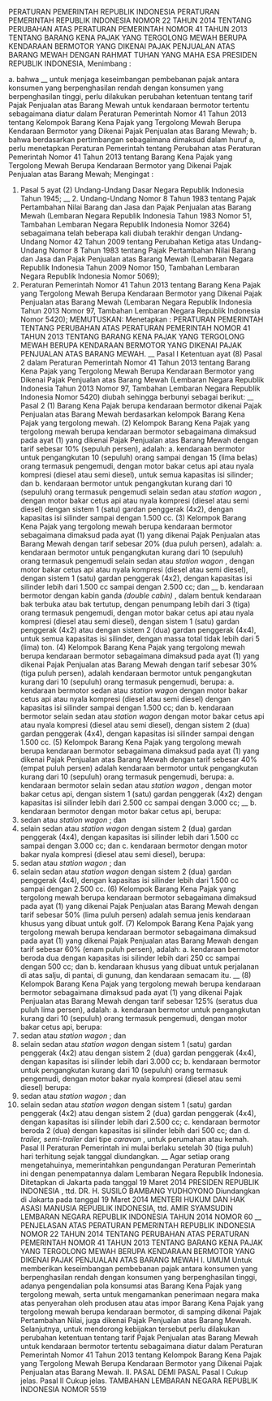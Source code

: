 PERATURAN PEMERINTAH REPUBLIK INDONESIA PERATURAN PEMERINTAH REPUBLIK INDONESIA NOMOR 22 TAHUN 2014 TENTANG PERUBAHAN ATAS PERATURAN PEMERINTAH NOMOR 41 TAHUN 2013 TENTANG BARANG KENA PAJAK YANG TERGOLONG MEWAH BERUPA KENDARAAN BERMOTOR YANG DIKENAI PAJAK PENJUALAN ATAS BARANG MEWAH
DENGAN RAHMAT TUHAN YANG MAHA ESA PRESIDEN REPUBLIK INDONESIA,
Menimbang :

a. bahwa __ untuk menjaga keseimbangan pembebanan pajak antara konsumen yang berpenghasilan rendah dengan konsumen yang berpenghasilan tinggi, perlu dilakukan perubahan ketentuan tentang tarif Pajak Penjualan atas Barang Mewah untuk kendaraan bermotor tertentu sebagaimana diatur dalam Peraturan Pemerintah Nomor 41 Tahun 2013 tentang Kelompok Barang Kena Pajak yang Tergolong Mewah Berupa Kendaraan Bermotor yang Dikenai Pajak Penjualan atas Barang Mewah;
b. bahwa berdasarkan pertimbangan sebagaimana dimaksud dalam huruf a, perlu menetapkan Peraturan Pemerintah tentang Perubahan atas Peraturan Pemerintah Nomor 41 Tahun 2013 tentang Barang Kena Pajak yang Tergolong Mewah Berupa Kendaraan Bermotor yang Dikenai Pajak Penjualan atas Barang Mewah;
Mengingat :

1. Pasal 5 ayat (2) Undang-Undang Dasar Negara Republik Indonesia Tahun 1945; __ 2. Undang-Undang Nomor 8 Tahun 1983 tentang Pajak Pertambahan Nilai Barang dan Jasa dan Pajak Penjualan atas Barang Mewah (Lembaran Negara Republik Indonesia Tahun 1983 Nomor 51, Tambahan Lembaran Negara Republik Indonesia Nomor 3264) sebagaimana telah beberapa kali diubah terakhir dengan Undang-Undang Nomor 42 Tahun 2009 tentang Perubahan Ketiga atas Undang-Undang Nomor 8 Tahun 1983 tentang Pajak Pertambahan Nilai Barang dan Jasa dan Pajak Penjualan atas Barang Mewah (Lembaran Negara Republik Indonesia Tahun 2009 Nomor 150, Tambahan Lembaran Negara Republik Indonesia Nomor 5069);
3. Peraturan Pemerintah Nomor 41 Tahun 2013 tentang Barang Kena Pajak yang Tergolong Mewah Berupa Kendaraan Bermotor yang Dikenai Pajak Penjualan atas Barang Mewah (Lembaran Negara Republik Indonesia Tahun 2013 Nomor 97, Tambahan Lembaran Negara Republik Indonesia Nomor 5420);
MEMUTUSKAN:
 Menetapkan : PERATURAN PEMERINTAH TENTANG PERUBAHAN ATAS PERATURAN PEMERINTAH NOMOR 41 TAHUN 2013 TENTANG BARANG KENA PAJAK YANG TERGOLONG MEWAH BERUPA KENDARAAN BERMOTOR YANG DIKENAI PAJAK PENJUALAN ATAS BARANG MEWAH. __
Pasal I
Ketentuan ayat (8) Pasal 2 dalam Peraturan Pemerintah Nomor 41 Tahun 2013 tentang Barang Kena Pajak yang Tergolong Mewah Berupa Kendaraan Bermotor yang Dikenai Pajak Penjualan atas Barang Mewah (Lembaran Negara Republik Indonesia Tahun 2013 Nomor 97, Tambahan Lembaran Negara Republik Indonesia Nomor 5420) diubah sehingga berbunyi sebagai berikut: __
Pasal 2
(1) Barang Kena Pajak berupa kendaraan bermotor dikenai Pajak Penjualan atas Barang Mewah berdasarkan kelompok Barang Kena Pajak yang tergolong mewah.
(2) Kelompok Barang Kena Pajak yang tergolong mewah berupa kendaraan bermotor sebagaimana dimaksud pada ayat (1) yang dikenai Pajak Penjualan atas Barang Mewah dengan tarif sebesar 10% (sepuluh persen), adalah:
a. kendaraan bermotor untuk pengangkutan 10 (sepuluh) orang sampai dengan 15 (lima belas) orang termasuk pengemudi, dengan motor bakar cetus api atau nyala kompresi (diesel atau semi diesel), untuk semua kapasitas isi silinder; dan
b. kendaraan bermotor untuk pengangkutan kurang dari 10 (sepuluh) orang termasuk pengemudi selain sedan atau _station wagon_ , dengan motor bakar cetus api atau nyala kompresi (diesel atau semi diesel) dengan sistem 1 (satu) gardan penggerak (4x2), dengan kapasitas isi silinder sampai dengan 1.500 cc.
(3) Kelompok Barang Kena Pajak yang tergolong mewah berupa kendaraan bermotor sebagaimana dimaksud pada ayat (1) yang dikenai Pajak Penjualan atas Barang Mewah dengan tarif sebesar 20% (dua puluh persen), adalah:
a. kendaraan bermotor untuk pengangkutan kurang dari 10 (sepuluh) orang termasuk pengemudi selain sedan atau _station wagon_ , dengan motor bakar cetus api atau nyala kompresi (diesel atau semi diesel), dengan sistem 1 (satu) gardan penggerak (4x2), dengan kapasitas isi silinder lebih dari 1.500 cc sampai dengan 2.500 cc; dan __ b. kendaraan bermotor dengan kabin ganda _(double cabin)_ , dalam bentuk kendaraan bak terbuka atau bak tertutup, dengan penumpang lebih dari 3 (tiga) orang termasuk pengemudi, dengan motor bakar cetus api atau nyala kompresi (diesel atau semi diesel), dengan sistem 1 (satu) gardan penggerak (4x2) atau dengan sistem 2 (dua) gardan penggerak (4x4), untuk semua kapasitas isi silinder, dengan massa total tidak lebih dari 5 (lima) ton.
(4) Kelompok Barang Kena Pajak yang tergolong mewah berupa kendaraan bermotor sebagaimana dimaksud pada ayat (1) yang dikenai Pajak Penjualan atas Barang Mewah dengan tarif sebesar 30% (tiga puluh persen), adalah kendaraan bermotor untuk pengangkutan kurang dari 10 (sepuluh) orang termasuk pengemudi, berupa:
a. kendaraan bermotor sedan atau _station wagon_ dengan motor bakar cetus api atau nyala kompresi (diesel atau semi diesel) dengan kapasitas isi silinder sampai dengan 1.500 cc; dan
b. kendaraan bermotor selain sedan atau _station wagon_ dengan motor bakar cetus api atau nyala kompresi (diesel atau semi diesel), dengan sistem 2 (dua) gardan penggerak (4x4), dengan kapasitas isi silinder sampai dengan 1.500 cc.
(5) Kelompok Barang Kena Pajak yang tergolong mewah berupa kendaraan bermotor sebagaimana dimaksud pada ayat (1) yang dikenai Pajak Penjualan atas Barang Mewah dengan tarif sebesar 40% (empat puluh persen) adalah kendaraan bermotor untuk pengangkutan kurang dari 10 (sepuluh) orang termasuk pengemudi, berupa:
a. kendaraan bermotor selain sedan atau _station wagon_ , dengan motor bakar cetus api, dengan sistem 1 (satu) gardan penggerak (4x2) dengan kapasitas isi silinder lebih dari 2.500 cc sampai dengan 3.000 cc; __ b. kendaraan bermotor dengan motor bakar cetus api, berupa:
1. sedan atau _station wagon_ ; dan
2. selain sedan atau _station wagon_ dengan sistem 2 (dua) gardan penggerak (4x4), dengan kapasitas isi silinder lebih dari 1.500 cc sampai dengan 3.000 cc; dan
c. kendaraan bermotor dengan motor bakar nyala kompresi (diesel atau semi diesel), berupa:
1. sedan atau _station wagon_ ; dan
2. selain sedan atau _station wagon_ dengan sistem 2 (dua) gardan penggerak (4x4), dengan kapasitas isi silinder lebih dari 1.500 cc sampai dengan 2.500 cc.
(6) Kelompok Barang Kena Pajak yang tergolong mewah berupa kendaraan bermotor sebagaimana dimaksud pada ayat (1) yang dikenai Pajak Penjualan atas Barang Mewah dengan tarif sebesar 50% (lima puluh persen) adalah semua jenis kendaraan khusus yang dibuat untuk golf.
(7) Kelompok Barang Kena Pajak yang tergolong mewah berupa kendaraan bermotor sebagaimana dimaksud pada ayat (1) yang dikenai Pajak Penjualan atas Barang Mewah dengan tarif sebesar 60% (enam puluh persen), adalah:
a. kendaraan bermotor beroda dua dengan kapasitas isi silinder lebih dari 250 cc sampai dengan 500 cc; dan
b. kendaraan khusus yang dibuat untuk perjalanan di atas salju, di pantai, di gunung, dan kendaraan semacam itu. __ (8) Kelompok Barang Kena Pajak yang tergolong mewah berupa kendaraan bermotor sebagaimana dimaksud pada ayat (1) yang dikenai Pajak Penjualan atas Barang Mewah dengan tarif sebesar 125% (seratus dua puluh lima persen), adalah:
a. kendaraan bermotor untuk pengangkutan kurang dari 10 (sepuluh) orang termasuk pengemudi, dengan motor bakar cetus api, berupa:
1. sedan atau _station wagon_ ; dan
2. selain sedan atau _station wagon_ dengan sistem 1 (satu) gardan penggerak (4x2) atau dengan sistem 2 (dua) gardan penggerak (4x4), dengan kapasitas isi silinder lebih dari 3.000 cc;
b. kendaraan bermotor untuk pengangkutan kurang dari 10 (sepuluh) orang termasuk pengemudi, dengan motor bakar nyala kompresi (diesel atau semi diesel) berupa:
1. sedan atau _station wagon_ ; dan
2. selain sedan atau _station wagon_ dengan sistem 1 (satu) gardan penggerak (4x2) atau dengan sistem 2 (dua) gardan penggerak (4x4), dengan kapasitas isi silinder lebih dari 2.500 cc;
c. kendaraan bermotor beroda 2 (dua) dengan kapasitas isi silinder lebih dari 500 cc; dan
d. _trailer, semi-trailer_ dari tipe _caravan_ , untuk perumahan atau kemah.
Pasal II
Peraturan Pemerintah ini mulai berlaku setelah 30 (tiga puluh) hari terhitung sejak tanggal diundangkan. __
Agar setiap orang mengetahuinya, memerintahkan pengundangan Peraturan Pemerintah ini dengan penempatannya dalam Lembaran Negara Republik Indonesia. Ditetapkan di Jakarta pada tanggal 19 Maret 2014 PRESIDEN REPUBLIK INDONESIA , ttd. DR. H. SUSILO BAMBANG YUDHOYONO Diundangkan di Jakarta pada tanggal 19 Maret 2014 MENTERI HUKUM DAN HAK ASASI MANUSIA REPUBLIK INDONESIA, ttd. AMIR SYAMSUDIN LEMBARAN NEGARA REPUBLIK INDONESIA TAHUN 2014 NOMOR 60 __ PENJELASAN ATAS PERATURAN PEMERINTAH REPUBLIK INDONESIA NOMOR 22 TAHUN 2014 TENTANG PERUBAHAN ATAS PERATURAN PEMERINTAH NOMOR 41 TAHUN 2013 TENTANG BARANG KENA PAJAK YANG TERGOLONG MEWAH BERUPA KENDARAAN BERMOTOR YANG DIKENAI PAJAK PENJUALAN ATAS BARANG MEWAH I. UMUM Untuk memberikan keseimbangan pembebanan pajak antara konsumen yang berpenghasilan rendah dengan konsumen yang berpenghasilan tinggi, adanya pengendalian pola konsumsi atas Barang Kena Pajak yang tergolong mewah, serta untuk mengamankan penerimaan negara maka atas penyerahan oleh produsen atau atas impor Barang Kena Pajak yang tergolong mewah berupa kendaraan bermotor, di samping dikenai Pajak Pertambahan Nilai, juga dikenai Pajak Penjualan atas Barang Mewah. Selanjutnya, untuk mendorong kebijakan tersebut perlu dilakukan perubahan ketentuan tentang tarif Pajak Penjualan atas Barang Mewah untuk kendaraan bermotor tertentu sebagaimana diatur dalam Peraturan Pemerintah Nomor 41 Tahun 2013 tentang Kelompok Barang Kena Pajak yang Tergolong Mewah Berupa Kendaraan Bermotor yang Dikenai Pajak Penjualan atas Barang Mewah. II. PASAL DEMI PASAL
Pasal I
Cukup jelas.
Pasal II
Cukup jelas. TAMBAHAN LEMBARAN NEGARA REPUBLIK INDONESIA NOMOR 5519